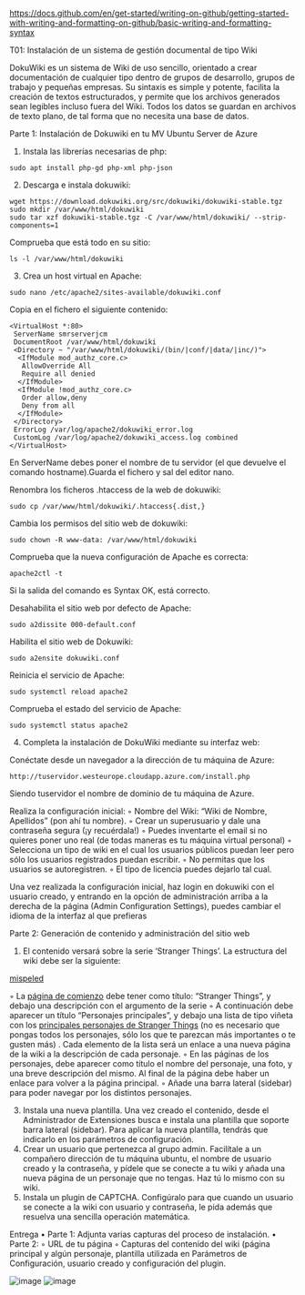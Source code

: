 https://docs.github.com/en/get-started/writing-on-github/getting-started-with-writing-and-formatting-on-github/basic-writing-and-formatting-syntax


T01: Instalación de un sistema de gestión documental de tipo Wiki

DokuWiki es un sistema de Wiki de uso sencillo, orientado a crear documentación de
cualquier tipo dentro de grupos de desarrollo, grupos de trabajo y pequeñas empresas. Su
sintaxis es simple y potente, facilita la creación de textos estructurados, y permite que los
archivos generados sean legibles incluso fuera del Wiki. Todos los datos se guardan en
archivos de texto plano, de tal forma que no necesita una base de datos.

Parte 1: Instalación de Dokuwiki en tu MV Ubuntu Server de Azure

1. Instala las librerías necesarias de php:
```
sudo apt install php-gd php-xml php-json
```

2. Descarga e instala dokuwiki:
```
wget https://download.dokuwiki.org/src/dokuwiki/dokuwiki-stable.tgz
sudo mkdir /var/www/html/dokuwiki
sudo tar xzf dokuwiki-stable.tgz -C /var/www/html/dokuwiki/ --strip-components=1
```

Comprueba que está todo en su sitio: 
```
ls -l /var/www/html/dokuwiki
```


3. Crea un host virtual en Apache:
```
sudo nano /etc/apache2/sites-available/dokuwiki.conf
```

Copia en el fichero el siguiente contenido:
```
<VirtualHost *:80>
 ServerName smrserverjcm
 DocumentRoot /var/www/html/dokuwiki
 <Directory ~ "/var/www/html/dokuwiki/(bin/|conf/|data/|inc/)">
  <IfModule mod_authz_core.c>
   AllowOverride All
   Require all denied
  </IfModule>
  <IfModule !mod_authz_core.c>
   Order allow,deny
   Deny from all
  </IfModule>
 </Directory>
 ErrorLog /var/log/apache2/dokuwiki_error.log
 CustomLog /var/log/apache2/dokuwiki_access.log combined
</VirtualHost>
```

En ServerName debes poner el nombre de tu servidor (el que devuelve el comando hostname).Guarda el fichero y sal del editor nano.

Renombra los ficheros .htaccess de la web de dokuwiki:
```
sudo cp /var/www/html/dokuwiki/.htaccess{.dist,}
```

Cambia los permisos del sitio web de dokuwiki:
```
sudo chown -R www-data: /var/www/html/dokuwiki
```
Comprueba que la nueva configuración de Apache es correcta:
```
apache2ctl -t
```
Si la salida del comando es Syntax OK, está correcto.

Desahabilita el sitio web por defecto de Apache:
```
sudo a2dissite 000-default.conf
```

Habilita el sitio web de Dokuwiki:
```
sudo a2ensite dokuwiki.conf
```

Reinicia el servicio de Apache:
```
sudo systemctl reload apache2
```

Comprueba el estado del servicio de Apache:
```
sudo systemctl status apache2
```

4. Completa la instalación de DokuWiki mediante su interfaz web:

Conéctate desde un navegador a la dirección de tu máquina de Azure:
```
http://tuservidor.westeurope.cloudapp.azure.com/install.php
```

Siendo tuservidor el nombre de dominio de tu máquina de Azure.

Realiza la configuración inicial:
◦ Nombre del Wiki: “Wiki de Nombre, Apellidos” (pon ahí tu nombre).
◦ Crear un superusuario y dale una contraseña segura (¡y recuérdala!)
◦ Puedes inventarte el email si no quieres poner uno real (de todas maneras es tu máquina virtual personal)
◦ Selecciona un tipo de wiki en el cual los usuarios públicos puedan leer pero sólo los usuarios registrados puedan escribir.
◦ No permitas que los usuarios se autoregistren.
◦ El tipo de licencia puedes dejarlo tal cual.

Una vez realizada la configuración inicial, haz login en dokuwiki con el usuario creado, y entrando en la opción de administración arriba a la derecha de la página (Admin Configuration Settings), puedes cambiar el idioma de la interfaz al que prefieras

Parte 2: Generación de contenido y administración del sitio web

1. El contenido versará sobre la serie ‘Stranger Things’. La estructura del wiki debe ser la siguiente:

<u>mispeled</u>

◦ La <ins>página de comienzo</ins> debe tener como título: “Stranger Things”, y debajo una descripción con el argumento de la serie
◦ A continuación debe aparecer un título “Personajes principales”, y debajo una lista de tipo viñeta con los <u>principales personajes de Stranger Things</u> (no es necesario que pongas todos los personajes, sólo los que te parezcan más importantes o te
gusten más) . Cada elemento de la lista será un enlace a una nueva página de la wiki a la descripción de cada personaje.
◦ En las páginas de los personajes, debe aparecer como título el nombre del personaje, una foto, y una breve descripción del mismo. Al final de la página debe haber un enlace para volver a la página principal.
◦ Añade una barra lateral (sidebar) para poder navegar por los distintos personajes.

3. Instala una nueva plantilla. Una vez creado el contenido, desde el Administrador de
Extensiones busca e instala una plantilla que soporte barra lateral (sidebar). Para
aplicar la nueva plantilla, tendrás que indicarlo en los parámetros de configuración.
4. Crear un usuario que pertenezca al grupo admin. Facilítale a un compañero dirección
de tu máquina ubuntu, el nombre de usuario creado y la contraseña, y pídele que se
conecte a tu wiki y añada una nueva página de un personaje que no tengas. Haz tú lo
mismo con su wiki.
5. Instala un plugin de CAPTCHA. Configúralo para que cuando un usuario se conecte a
la wiki con usuario y contraseña, le pida además que resuelva una sencilla operación
matemática.

Entrega
• Parte 1: Adjunta varias capturas del proceso de instalación.
• Parte 2:
◦ URL de tu página
◦ Capturas del contenido del wiki (página principal y algún personaje, plantilla
utilizada en Parámetros de Configuración, usuario creado y configuración del
plugin.

![image](https://github.com/theintrokey/theintrokey/assets/15022199/98bafdbb-7d12-445d-a5be-5559bc8cdc4a)
![image](https://github.com/theintrokey/theintrokey/assets/15022199/15005043-dac5-416e-9846-b5ad5ba6ee2a)

